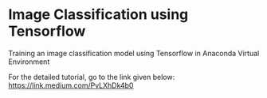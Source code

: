 # Image Classification using Tensorflow
Training an image classification model using Tensorflow in Anaconda Virtual Environment

For the detailed tutorial, go to the link given below:
https://link.medium.com/PvLXhDk4b0
